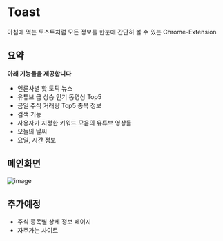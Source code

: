 # Toast    
아침에 먹는 토스트처럼 모든 정보를 한눈에 간단히 볼 수 있는 Chrome-Extension    
    
## 요약    
**아래 기능들을 제공합니다**    
- 언론사별 핫 토픽 뉴스    
- 유튜브 급 상승 인기 동영상 Top5    
- 금일 주식 거래량 Top5 종목 정보    
- 검색 기능    
- 사용자가 지정한 키워드 모음의 유튜브 영상들    
- 오늘의 날씨    
- 요일, 시간 정보         

## 메인화면    
![image](https://user-images.githubusercontent.com/29244603/150506440-2ccb179d-6848-41af-8af3-1cdb48e24aad.png)    


## 추가예정    
- 주식 종목별 상세 정보 페이지       
- 자주가는 사이트    

